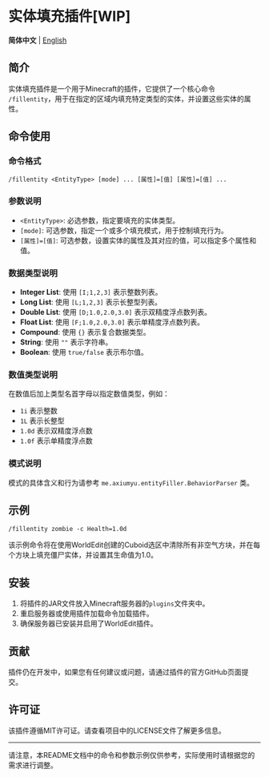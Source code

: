 # 实体填充插件[WIP]

**简体中文** | [English](README-en.md)

## 简介

实体填充插件是一个用于Minecraft的插件，它提供了一个核心命令 `/fillentity`，用于在指定的区域内填充特定类型的实体，并设置这些实体的属性。

## 命令使用

### 命令格式

```
/fillentity <EntityType> [mode] ... [属性]=[值] [属性]=[值] ...
```

### 参数说明

- `<EntityType>`: 必选参数，指定要填充的实体类型。
- `[mode]`: 可选参数，指定一个或多个填充模式，用于控制填充行为。
- `[属性]=[值]`: 可选参数，设置实体的属性及其对应的值，可以指定多个属性和值。

### 数据类型说明

- **Integer List**: 使用 `[I;1,2,3]` 表示整数列表。
- **Long List**: 使用 `[L;1,2,3]` 表示长整型列表。
- **Double List**: 使用 `[D;1.0,2.0,3.0]` 表示双精度浮点数列表。
- **Float List**: 使用 `[F;1.0,2.0,3.0]` 表示单精度浮点数列表。
- **Compound**: 使用 `{}` 表示复合数据类型。
- **String**: 使用 `""` 表示字符串。
- **Boolean**: 使用 `true/false` 表示布尔值。

### 数值类型说明

在数值后加上类型名首字母以指定数值类型，例如：
- `1i` 表示整数
- `1L` 表示长整型
- `1.0d` 表示双精度浮点数
- `1.0f` 表示单精度浮点数

### 模式说明

模式的具体含义和行为请参考 `me.axiumyu.entityFiller.BehaviorParser` 类。

## 示例

```
/fillentity zombie -c Health=1.0d
```

该示例命令将在使用WorldEdit创建的Cuboid选区中清除所有非空气方块，并在每个方块上填充僵尸实体，并设置其生命值为1.0。

## 安装

1. 将插件的JAR文件放入Minecraft服务器的`plugins`文件夹中。
2. 重启服务器或使用插件加载命令加载插件。
3. 确保服务器已安装并启用了WorldEdit插件。

## 贡献

插件仍在开发中，如果您有任何建议或问题，请通过插件的官方GitHub页面提交。

## 许可证

该插件遵循MIT许可证。请查看项目中的LICENSE文件了解更多信息。

---

请注意，本README文档中的命令和参数示例仅供参考，实际使用时请根据您的需求进行调整。

